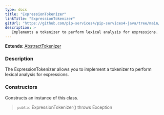 ```yaml
---
type: docs
title: "ExpressionTokenizer"
linkTitle: "ExpressionTokenizer"
gitUrl: "https://github.com/pip-services4/pip-services4-java/tree/main/pip-services4-expressions-java"
description: > 
   Implements a tokenizer to perform lexical analysis for expressions.
---
```


**Extends**: [AbstractTokenizer](../../../tokenizers/abstract_tokenizer)

### Description

The ExpressionTokenizer allows you to implement a tokenizer to perform lexical analysis for expressions.  


### Constructors
Constructs an instance of this class.

> `public` ExpressionTokenizer() throws Exception
